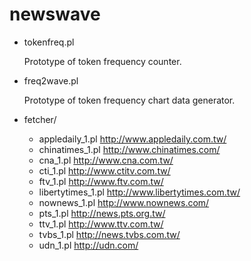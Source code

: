 newswave
========

* tokenfreq.pl

	Prototype of token frequency counter.

* freq2wave.pl

	Prototype of token frequency chart data generator.

* fetcher/
	* appledaily_1.pl	http://www.appledaily.com.tw/
	* chinatimes_1.pl	http://www.chinatimes.com/
	* cna_1.pl	http://www.cna.com.tw/
	* cti_1.pl	http://www.ctitv.com.tw/
	* ftv_1.pl	http://www.ftv.com.tw/
	* libertytimes_1.pl	http://www.libertytimes.com.tw/
	* nownews_1.pl	http://www.nownews.com/
	* pts_1.pl	http://news.pts.org.tw/
	* ttv_1.pl	http://www.ttv.com.tw/
	* tvbs_1.pl	http://news.tvbs.com.tw/
	* udn_1.pl	http://udn.com/
